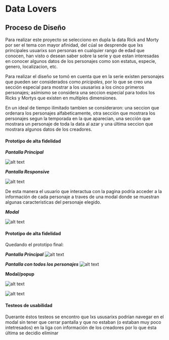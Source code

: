 # Data Lovers

## Proceso de Diseño
Para realizar este proyecto se selecciono en dupla la data Rick and Morty por ser el tema con mayor afinidad, del cúal se desprende que lxs principales usuarixs son personas en cualquier rango de edad que conocen, han visto o desean saber sobre la serie y que estan interesadas en conocer algunos datos de los personajes  como son estatus, especie, genero, localizacion, etc.

Para realizar el diseño se tomó en cuenta que en la serie existen personajes que pueden ser considerados como *pricipales*, por lo que se creo una sección especial para mostrar a los ususarixs a los cinco primeros personajes; asímismo se considera una seccion especial para todos los Ricks y Mortys que existen en multiples dimensiones.

En un ideal de tiempo ilimitado tambien se consideraron: una seccion que ordenara los personajes alfabeticamente, otra sección que mostrara los personajes segun la temporada en la que aparecian, una sección que mostrara un personaje de toda la data al azar y una última seccion que mostrara algunos datos de los creadores.

#### Prototipo de alta fidelidad

**_Pantalla Principal_**

![alt text](https://raw.githubusercontent.com/PazKarina/CDMX009-Data-Lovers/master/sketch/pantallaPrincipal.jpeg)

**_Pantalla Responsive_**

![alt text](https://raw.githubusercontent.com/PazKarina/CDMX009-Data-Lovers/master/sketch/vertical.jpeg)


De esta manera el usuario que interactua con la pagina podría acceder a la información de cada personaje a traves de una modal donde se muestran algunas caracteristicas del personaje elegido. 

**_Modal_**

![alt text](https://raw.githubusercontent.com/PazKarina/CDMX009-Data-Lovers/master/sketch/card.jpeg)

#### Prototipo de alta fidelidad

Quedando el prototipo final:

**_Pantalla Principal_**
![alt text](https://raw.githubusercontent.com/PazKarina/CDMX009-Data-Lovers/master/sketch/prototypePrincipal.jpg)

**_Pantalla con todos los personajes_**
![alt text](https://raw.githubusercontent.com/PazKarina/CDMX009-Data-Lovers/master/sketch/prototypeTodos.jpg)

**Modal/popup**

![alt text](https://raw.githubusercontent.com/PazKarina/CDMX009-Data-Lovers/master/sketch/prototypeModal.jpg)

![alt text](https://raw.githubusercontent.com/PazKarina/CDMX009-Data-Lovers/master/sketch/prototypeModal1.jpg)

#### Testeos de usabilidad

Duerante éstos testeos se encontro que lxs ususarixs podrían navegar en el modal sin tener que cerrar pantalla y que no estaban (o estaban muy poco intetresados) en la liga con información de los creadores por lo que ésta última se decidio eliminar



